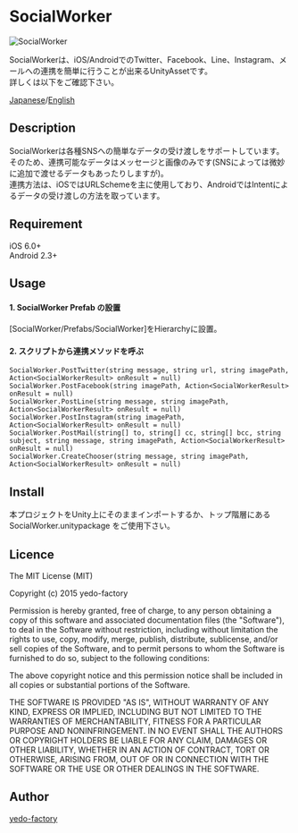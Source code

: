 # SocialWorker

![SocialWorker](https://qiita-image-store.s3.amazonaws.com/0/98018/dc39c8a8-ae3b-5323-d953-3b97e5a8cfa4.png)

SocialWorkerは、iOS/AndroidでのTwitter、Facebook、Line、Instagram、メールへの連携を簡単に行うことが出来るUnityAssetです。  
詳しくは以下をご確認下さい。  
  
[Japanese](http://qiita.com/yedo/items/7e76dbf58bab34042bc1)/[English](http://qiita.com/yedo/items/c53beabcc6e75a64ed2a)

## Description

SocialWorkerは各種SNSへの簡単なデータの受け渡しをサポートしています。そのため、連携可能なデータはメッセージと画像のみです(SNSによっては微妙に追加で渡せるデータもあったりしますが)。  
連携方法は、iOSではURLSchemeを主に使用しており、AndroidではIntentによるデータの受け渡しの方法を取っています。  

## Requirement

iOS 6.0+  
Android 2.3+

## Usage

#### 1. SocialWorker Prefab の設置

[SocialWorker/Prefabs/SocialWorker]をHierarchyに設置。

#### 2. スクリプトから連携メソッドを呼ぶ

    SocialWorker.PostTwitter(string message, string url, string imagePath, Action<SocialWorkerResult> onResult = null)
    SocialWorker.PostFacebook(string imagePath, Action<SocialWorkerResult> onResult = null)
    SocialWorker.PostLine(string message, string imagePath, Action<SocialWorkerResult> onResult = null)
    SocialWorker.PostInstagram(string imagePath, Action<SocialWorkerResult> onResult = null)
    SocialWorker.PostMail(string[] to, string[] cc, string[] bcc, string subject, string message, string imagePath, Action<SocialWorkerResult> onResult = null)
    SocialWorker.CreateChooser(string message, string imagePath, Action<SocialWorkerResult> onResult = null)

## Install

本プロジェクトをUnity上にそのままインポートするか、トップ階層にある SocialWorker.unitypackage をご使用下さい。

## Licence

The MIT License (MIT)  
  
Copyright (c) 2015 yedo-factory  
  
Permission is hereby granted, free of charge, to any person obtaining a copy
of this software and associated documentation files (the "Software"), to deal
in the Software without restriction, including without limitation the rights
to use, copy, modify, merge, publish, distribute, sublicense, and/or sell
copies of the Software, and to permit persons to whom the Software is
furnished to do so, subject to the following conditions:  
  
The above copyright notice and this permission notice shall be included in all
copies or substantial portions of the Software.  
  
THE SOFTWARE IS PROVIDED "AS IS", WITHOUT WARRANTY OF ANY KIND, EXPRESS OR
IMPLIED, INCLUDING BUT NOT LIMITED TO THE WARRANTIES OF MERCHANTABILITY,
FITNESS FOR A PARTICULAR PURPOSE AND NONINFRINGEMENT. IN NO EVENT SHALL THE
AUTHORS OR COPYRIGHT HOLDERS BE LIABLE FOR ANY CLAIM, DAMAGES OR OTHER
LIABILITY, WHETHER IN AN ACTION OF CONTRACT, TORT OR OTHERWISE, ARISING FROM,
OUT OF OR IN CONNECTION WITH THE SOFTWARE OR THE USE OR OTHER DEALINGS IN THE
SOFTWARE.

## Author

[yedo-factory](http://yedo-factory.co.jp/)
